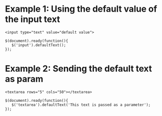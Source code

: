 # Example 1: Using the default value of the input text #

`<input type="text" value="default value">`

```
$(document).ready(function(){
   $('input').defaultText();
});
```


# Example 2: Sending the default text as param #

`<textarea rows="5" cols="50"></textarea>`

```
$(document).ready(function(){
   $('textarea').defaultText('This text is passed as a parameter');
});
```